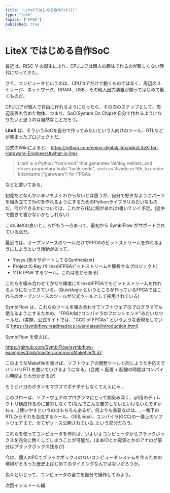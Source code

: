 ```yaml
---
title: "LiteXではじめる自作SoC(1)"
type: "tech"
topics: ["FPGA"]
published: true
---
```

# LiteX ではじめる自作SoC
最近は、RISC-V の誕生により、CPUコアは個人の趣味で作るのが難しくない時代になってきた。





さて、コンピュータというのは、CPUコアだけで動くものではなく、周辺のストレージ、ネットワーク、DRAM、USB、その他入出力装置が揃ってはじめて動くものだ。

CPUコアが個人で自由に作れるようになったら、その次のステップとして、周辺装置も含めた物体、つまり、SoC(System On Chip)を自分で作れるようになりたいと思うのは自然なことだろう。


__LiteX__ は、そういうSoCを自分で作ってみたいという人向けのツール、RTLなどが集まったプロジェクトだ。

公式のWikiによると、
https://github.com/enjoy-digital/litex/wiki/LiteX-for-Hardware-Engineers#what-is-litex

> LiteX is a Python "front-end" that generates Verilog netlists, and drives proprietary build "back-ends", such as Vivado or ISE, to create bitstreams ("gateware") for FPGAs.

などと書いてある。

初見だとなんかいまいちよくわからないとは思うが、自分で好きなようにパーツを組み立ててSoCを作れるようにするためのPythonライブラリみたいなものだ。何ができるかについては、これから(私に暇があれば)書いていく予定。(途中で飽きて書かないかもしれない)


このLiteXの良いところがもう一点あって、最初から SymbiFlow がサポートされている点だ。


最近では、オープンソースのツールだけでFPGAのビットストリームを作れるようにしようという活動があって、

- Yosys (色々サポートしてるSynthesizer)
- Project X-Ray (XilinxのFPGAビットストリームを解析するプロジェクト)
- VTR (PNR するツール。これは昔からある)

これらを組み合わせてかなり確実にXilinxのFPGAでもビットストリームを作れるようになってきている。(Quicklogic というところが作っているFPGAではこれらのオープンソースのツールが公式ツールとして採用されている)


SymbiFlow は、これらのツールを組み合わせてソフトウェアのプログラマでも使えるようにするための、"FPGA向けコンパイラのフロントエンド"みたいなツールだ。(実際、公式サイトでは、"GCC of FPGAs" というような表現をしている https://symbiflow.readthedocs.io/en/latest/introduction.html)


SymbiFlow を使えば、

https://github.com/SymbiFlow/symbiflow-examples/blob/master/common/Makefile#L52

このようなMakefileを書けば、ソフトウェアの開発ツールと同じような手応えでバリバリRTLを書いていけるようになる。(合成 + 配置 + 配線の時間はコンパイル時間より大分かかるが)

もうビバヨのボタンをマウスでポチポチしなくてええにゃ…


このフローは、ソフトウェアのプログラマにとって馴染み深く、git用のディレクトリ構成作るのに苦労しなくて(なんでこんな苦労しないといけないんですかねぇ…)使いやすというのはもちろんあるが、何よりも重要なのは、_一番下のRTLからそれを合成するツール、OS(Linux)、コンパイラ(GCC)の一番上のソフトウェアまで、全てがソース公開されている_という部分だろう。

これらを使ってコンピュータを作れば、いよいよコンピュータからブラックボックスを完全に無くしてしまうことが可能だ。(まあIOとか電源とかのアナログ部分はブラックボックス残るが)


今は、個人のPCでブラックボックスのないコンピュータシステムを作るための環境がそろった歴史上はじめてのタイミングなんではないだろうか。

色々といじって、コンピュータの全てを自分で操作してみよう。


次回インストール編



